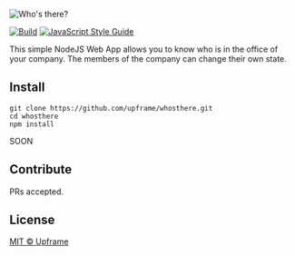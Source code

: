 ![Who's there?](https://cloud.githubusercontent.com/assets/5447088/22626990/14522f80-ebb1-11e6-9b40-9a027ed3478d.gif)

[![Build](https://img.shields.io/travis/upframe/whosthere.svg?style=flat-square)](https://travis-ci.org/upframe/whosthere)
[![JavaScript Style Guide](https://img.shields.io/badge/code_style-standard-brightgreen.svg?style=flat-square)](https://standardjs.com)

This simple NodeJS Web App allows you to know who is in the office of your company. The members of the company can change their own state.

## Install

```
git clone https://github.com/upframe/whosthere.git
cd whosthere
npm install
```

SOON

## Contribute

PRs accepted.

## License

[MIT © Upframe](../LICENSE.md)